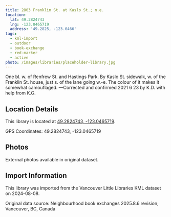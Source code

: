 ```yaml
---
title: 2803 Franklin St. at Kaslo St.; n.e.
location:
  lat: 49.2824743
  lng: -123.0465719
  address: '49.2825, -123.0466'
tags:
  - kml-import
  - outdoor
  - book-exchange
  - red-marker
  - active
photo: /images/libraries/placeholder-library.jpg
---
```

One bl. w. of Renfrew St. and Hastings Park.
By Kaslo St. sidewalk, w. of the Franklin St. house, just s. of the lane going w.-e.
The colour of it makes it somewhat camouflaged.
—Corrected and confirmed 2021 6 23 by K.D. with help from K.G.

## Location Details

This library is located at [49.2824743, -123.0465719](https://www.google.com/maps?q=49.2824743,-123.0465719).

GPS Coordinates: 49.2824743, -123.0465719

## Photos

External photos available in original dataset.

## Import Information

This library was imported from the Vancouver Little Libraries KML dataset on 2024-08-08.

Original data source: Neighbourhood book exchanges 2025.8.6.revision; Vancouver, BC, Canada
